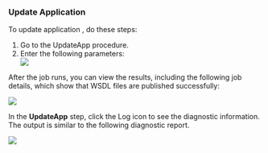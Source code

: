 <h3>Update Application</h3>
                <p>To update application , do these steps:</p>
                <ol>
                    <li>Go to the UpdateApp procedure. </li>
                    <li> Enter the following parameters: </li><img src="../../plugins/EC-WebSphere/images/UpdateApp/EC-WebSphereUpdateApp2.png" />
                </ol>
                <p>After the job runs, you can view the results, including the following job details, which show that
                WSDL files are published successfully:</p>
                <img src="../../plugins/EC-WebSphere/images/UpdateApp/EC-WebSphereUpdateApp3.png" />
                <p>In the <b>UpdateApp</b> step, click the Log icon
                to see the diagnostic information. The output is similar to
                the following diagnostic
                report.</p>
                <img src="../../plugins/EC-WebSphere/images/UpdateApp/EC-WebSphereUpdateApp4.png" />
